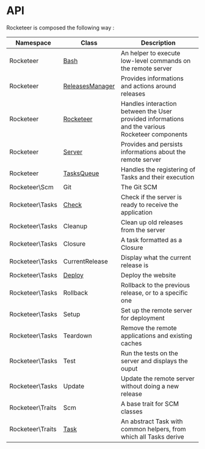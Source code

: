# API

Rocketeer is composed the following way :

| Namespace        | Class               | Description                                                                                     |
| ---------------- | ---------------     | ----------------------------------------------------------------------------------------------- |
| Rocketeer        | [Bash][]            | An helper to execute low-level commands on the remote server                                    |
| Rocketeer        | [ReleasesManager][] | Provides informations and actions around releases                                               |
| Rocketeer        | [Rocketeer][]       | Handles interaction between the User provided informations and the various Rocketeer components |
| Rocketeer        | [Server][]          | Provides and persists informations about the remote server                                      |
| Rocketeer        | [TasksQueue][]      | Handles the registering of Tasks and their execution                                            |
| Rocketeer\Scm    | Git                 | The Git SCM                                                                                     |
| Rocketeer\Tasks  | [Check][]           | Check if the server is ready to receive the application                                         |
| Rocketeer\Tasks  | Cleanup             | Clean up old releases from the server                                                           |
| Rocketeer\Tasks  | Closure             | A task formatted as a Closure                                                                   |
| Rocketeer\Tasks  | CurrentRelease      | Display what the current release is                                                             |
| Rocketeer\Tasks  | [Deploy][]          | Deploy the website                                                                              |
| Rocketeer\Tasks  | Rollback            | Rollback to the previous release, or to a specific one                                          |
| Rocketeer\Tasks  | Setup               | Set up the remote server for deployment                                                         |
| Rocketeer\Tasks  | Teardown            | Remove the remote applications and existing caches                                              |
| Rocketeer\Tasks  | Test                | Run the tests on the server and displays the ouput                                              |
| Rocketeer\Tasks  | Update              | Update the remote server without doing a new release                                            |
| Rocketeer\Traits | Scm                 | A base trait for SCM classes                                                                    |
| Rocketeer\Traits | [Task][]            | An abstract Task with common helpers, from which all Tasks derive                               |

  [Deploy]: https://github.com/Anahkiasen/rocketeer/wiki/Rocketeer-Tasks-Deploy
  [Bash]: https://github.com/Anahkiasen/rocketeer/wiki/Rocketeer-Bash
  [Check]: https://github.com/Anahkiasen/rocketeer/wiki/Rocketeer-Tasks-Check
  [ReleasesManager]: https://github.com/Anahkiasen/rocketeer/wiki/Rocketeer-ReleasesManager
  [Rocketeer]: https://github.com/Anahkiasen/rocketeer/wiki/Rocketeer-Rocketeer
  [Server]: https://github.com/Anahkiasen/rocketeer/wiki/Rocketeer-Server
  [Task]: https://github.com/Anahkiasen/rocketeer/wiki/Rocketeer-Traits-Task
  [TasksQueue]: https://github.com/Anahkiasen/rocketeer/wiki/Rocketeer-TasksQueue